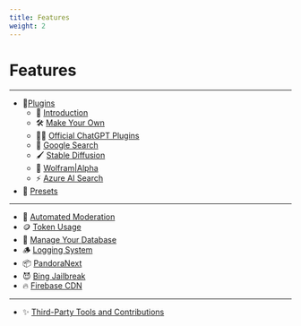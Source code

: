 ```yaml
---
title: Features
weight: 2
---
```


# Features

---

* 🔌[Plugins](./plugins/index.md)
    * 🔌 [Introduction](./plugins/introduction.md)
    * 🛠️ [Make Your Own](./plugins/make_your_own.md)
    * 🧑‍💼 [Official ChatGPT Plugins](./plugins/chatgpt_plugins_openapi.md)
    * 🔎 [Google Search](./plugins/google_search.md)
    * 🖌️ [Stable Diffusion](./plugins/stable_diffusion.md)
    * 🧠 [Wolfram|Alpha](./plugins/wolfram.md)
    * ⚡ [Azure AI Search](./plugins/azure_ai_search.md)
* 🔖 [Presets](./presets.md)

---

* 🔨 [Automated Moderation](./mod_system.md)
* 🪙 [Token Usage](./token_usage.md)
* 🍃 [Manage Your Database](./manage_your_database.md)
* 🪵 [Logging System](./logging_system.md)
* 📦 [PandoraNext](./pandoranext.md)
* 😈 [Bing Jailbreak](./bing_jailbreak.md)
* 🔥 [Firebase CDN](./firebase.md)

---

* ✨ [Third-Party Tools and Contributions](./third_party.md)
